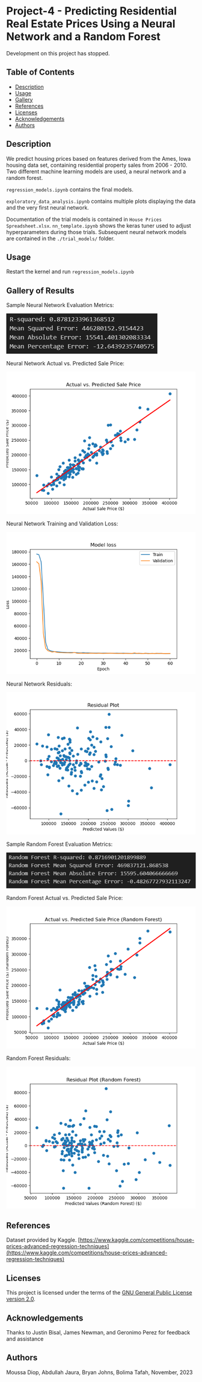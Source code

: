 # Project-4 - Predicting Residential Real Estate Prices Using a Neural Network and a Random Forest

Development on this project has stopped.

## Table of Contents

- [Description](#description)
- [Usage](#usage)
- [Gallery](#gallery-of-results)
- [References](#references)
- [Licenses](#licenses)
- [Acknowledgements](#acknowledgements)
- [Authors](#authors)

## Description

We predict housing prices based on features derived from the Ames, Iowa housing data set, containing residential property sales from 2006 - 2010. Two different machine learning models are used, a neural network and a random forest.

`regression_models.ipynb` contains the final models.

`exploratory_data_analysis.ipynb` contains multiple plots displaying the data and the very first neural network. 

Documentation of the trial models is contained in `House Prices Spreadsheet.xlsx`. `nn_template.ipynb` shows the keras tuner used to adjust hyperparameters during those trials. Subsequent neural network models are contained in the `./trial_models/` folder.

## Usage

Restart the kernel and run `regression_models.ipynb`

## Gallery of Results

Sample Neural Network Evaluation Metrics:

![Picture of Sample Neural Network Evaluation Metrics](/images/nn_results.png)

Neural Network Actual vs. Predicted Sale Price:

![Plot of Neural Network Actual vs. Predicted Sale Price](/images/nn_scatter.png)

Neural Network Training and Validation Loss:

![Plot of Neural Network Training and Validation Loss](/images/nn_loss.png)

Neural Network Residuals:

![Plot of Neural Network Residuals](/images/nn_residuals.png)

Sample Random Forest Evaluation Metrics:

![Picture of Sample Random Forest Evaluation Metrics](/images/rf_results.png)

Random Forest Actual vs. Predicted Sale Price:

![Random Forest Actual vs. Predicted Sale Price](/images/rf_scatter.png)

Random Forest Residuals:

![Plot of Random Forest Residuals](/images/rf_residuals.png)

## References

Dataset provided by Kaggle. [https://www.kaggle.com/competitions/house-prices-advanced-regression-techniques](https://www.kaggle.com/competitions/house-prices-advanced-regression-techniques)

## Licenses

This project is licensed under the terms of the [GNU General Public License version 2.0](https://www.gnu.org/licenses/old-licenses/gpl-2.0.en.html).

## Acknowledgements

Thanks to Justin Bisal, James Newman, and Geronimo Perez for feedback and assistance

## Authors

Moussa Diop, Abdullah Jaura, Bryan Johns, Bolima Tafah, November, 2023
